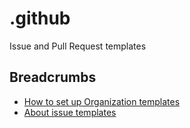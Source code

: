 # .github
Issue and Pull Request templates

## Breadcrumbs

- [How to set up Organization templates](https://help.github.com/en/articles/creating-a-default-community-health-file-for-your-organization)
- [About issue templates](https://help.github.com/en/articles/about-issue-and-pull-request-templates)
